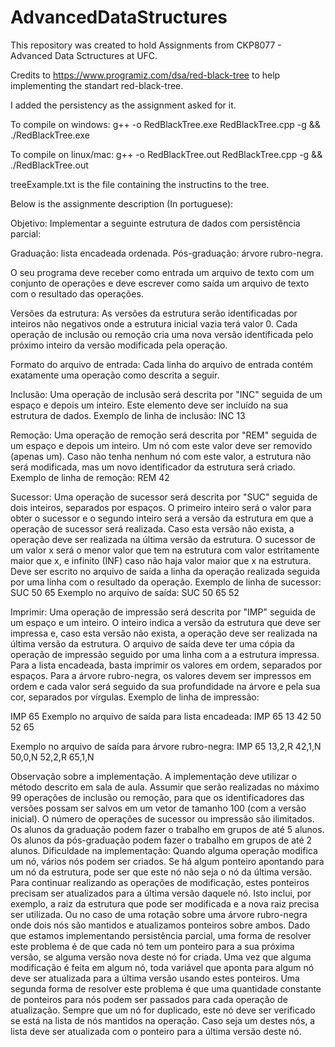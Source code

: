 # AdvancedDataStructures
This repository was created to hold Assignments from CKP8077 - Advanced Data Sctructures at UFC.


Credits to https://www.programiz.com/dsa/red-black-tree to help implementing the standart red-black-tree.

I added the persistency as the assignment asked for it.

To compile on windows: g++ -o RedBlackTree.exe RedBlackTree.cpp -g && ./RedBlackTree.exe

To compile on linux/mac: g++ -o RedBlackTree.out RedBlackTree.cpp -g && ./RedBlackTree.out

treeExample.txt is the file containing the instructins to the tree.

Below is the assignmente description (In portuguese):

Objetivo: Implementar a seguinte estrutura de dados com persistência parcial:

Graduação: lista encadeada ordenada.
Pós-graduação: árvore rubro-negra.

O seu programa deve receber como entrada um arquivo de texto com um conjunto de operações e deve escrever como saída um arquivo de texto com o resultado das operações. 

Versões da estrutura: As versões da estrutura serão identificadas por inteiros não negativos onde a estrutura inicial vazia terá valor 0. Cada operação de inclusão ou remoção cria uma nova versão identificada pelo próximo inteiro da versão modificada pela operação.

Formato do arquivo de entrada:
Cada linha do arquivo de entrada contém exatamente uma operação como descrita a seguir.

Inclusão:
Uma operação de inclusão será descrita por "INC" seguida de um espaço e depois um inteiro. Este elemento deve ser incluído na sua estrutura de dados.
Exemplo de linha de inclusão:
INC 13

Remoção: 
Uma operação de remoção será descrita por "REM" seguida de um espaço e depois um inteiro. Um nó com este valor deve ser removido (apenas um). Caso não tenha nenhum nó com este valor, a estrutura não será modificada, mas um novo identificador da estrutura será criado.
Exemplo de linha de remoção:
REM 42

Sucessor:
Uma operação de sucessor será descrita por "SUC" seguida de dois inteiros, separados por espaços. O primeiro inteiro será o valor para obter o sucessor e o segundo inteiro será a versão da estrutura em que a operação de sucessor será realizada. Caso esta versão não exista, a operação deve ser realizada na última versão da estrutura. O sucessor de um valor x será o menor valor que tem na estrutura com valor estritamente maior que x, e infinito (INF) caso não haja valor maior que x na estrutura. Deve ser escrito no arquivo de saída a linha da operação realizada seguida por uma linha com o resultado da operação.
Exemplo de linha de sucessor:
SUC 50 65
Exemplo no arquivo de saída:
SUC 50 65
52

Imprimir:
Uma operação de impressão será descrita por "IMP" seguida de um espaço e um inteiro. O inteiro indica a versão da estrutura que deve ser impressa e, caso esta versão não exista, a operação deve ser realizada na última versão da estrutura. O arquivo de saída deve ter uma cópia da operação de impressão seguido por uma linha com a a estrutura impressa. Para a lista encadeada, basta imprimir os valores em ordem, separados por espaços. Para a árvore rubro-negra, os valores devem ser impressos em ordem e cada valor será seguido da sua profundidade na árvore e pela sua cor, separados por vírgulas.
Exemplo de linha de impressão:

IMP 65
Exemplo no arquivo de saída para lista encadeada:
IMP 65
13 42 50 52 65

Exemplo no arquivo de saída para árvore rubro-negra:
IMP 65
13,2,R 42,1,N 50,0,N 52,2,R 65,1,N


Observação sobre a implementação.
A implementação deve utilizar o método descrito em sala de aula.
Assumir que serão realizadas no máximo 99 operações de inclusão ou remoção, para que os identificadores das versões possam ser salvos em um vetor de tamanho 100 (com a versão inicial).
O número de operações de sucessor ou impressão são ilimitados.
Os alunos da graduação podem fazer o trabalho em grupos de até 5 alunos.
Os alunos da pós-graduação podem fazer o trabalho em grupos de até 2 alunos.
Dificuldade na implementação:
Quando alguma operação modifica um nó, vários nós podem ser criados. Se há algum ponteiro apontando para um nó da estrutura, pode ser que este nó não seja o nó da última versão. Para continuar realizando as operações de modificação, estes ponteiros precisam ser atualizados para a última versão daquele nó. Isto inclui, por exemplo, a raiz da estrutura que pode ser modificada e a nova raiz precisa ser utilizada. Ou no caso de uma rotação sobre uma árvore rubro-negra onde dois nós são mantidos e atualizamos ponteiros sobre ambos.
Dado que estamos implementando persistência parcial, uma forma de resolver este problema é de que cada nó tem um ponteiro para a sua próxima versão, se alguma versão nova deste nó for criada. Uma vez que alguma modificação é feita em algum nó, toda variável que aponta para algum nó deve ser atualizada para a última versão usando estes ponteiros. 
Uma segunda forma de resolver este problema é que uma quantidade constante de ponteiros para nós podem ser passados para cada operação de atualização. Sempre que um nó for duplicado, este nó deve ser verificado se está na lista de nós mantidos na operação. Caso seja um destes nós, a lista deve ser atualizada com o ponteiro para a última versão deste nó.
